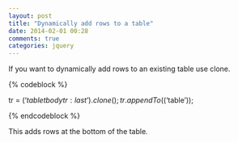 ```yaml
---
layout: post
title: "Dynamically add rows to a table"
date: 2014-02-01 00:28
comments: true
categories: jquery
---
```


If you want to dynamically add rows to an existing table use clone.

{% codeblock %}

tr = $(‘table tbody tr:last’).clone();
tr.appendTo($(‘table’));

{% endcodeblock %}

This adds rows at the bottom of the table.